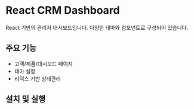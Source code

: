 # React CRM Dashboard

React 기반의 관리자 대시보드입니다. 다양한 테마와 컴포넌트로 구성되어 있습니다.

## 주요 기능
- 고객/제품/대시보드 페이지
- 테마 설정
- 리덕스 기반 상태관리

## 설치 및 실행
